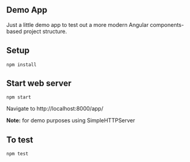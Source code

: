 ## Demo App

Just a little demo app to test out a more modern Angular components-based project structure.

## Setup

```
npm install
```

## Start web server

```
npm start
```

Navigate to http://localhost:8000/app/

**Note:** for demo purposes using SimpleHTTPServer

## To test

```
npm test
```
